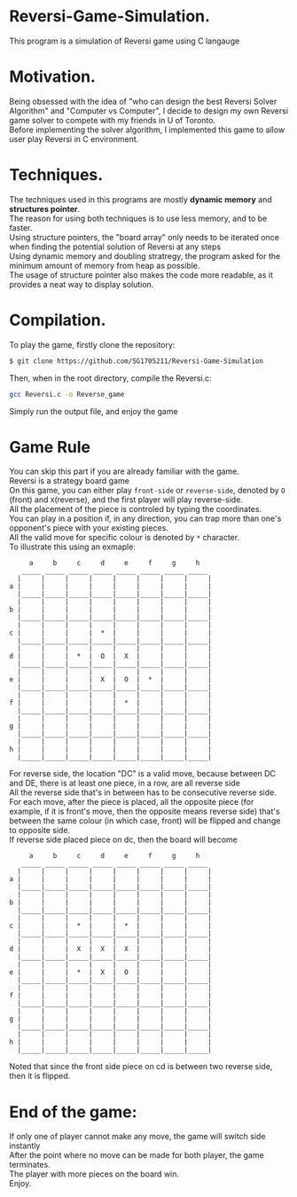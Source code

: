 # Reversi-Game-Simulation.
This program is a simulation of Reversi game using C langauge
# Motivation.
Being obsessed with the idea of "who can design the best Reversi Solver Algorithm" and "Computer vs Computer", I decide to design my own Reversi game solver to compete with my friends in U of Toronto. \
Before implementing the solver algorithm, I implemented this game to allow user play Reversi in C environment.
# Techniques.
The techniques used in this programs are mostly  **dynamic memory** and **structures pointer**.\
The reason for using both techniques is to use less memory, and to be faster.\
Using structure pointers, the "board array" only needs to be iterated once when finding the potential solution of Reversi at any steps\
Using dynamic memory and doubling stratregy, the program asked for the minimum amount of memory from heap as possible.\
The usage of structure pointer also makes the code more readable, as it provides a neat way to display solution.
# Compilation.
To play the game, firstly clone the repository:
   ```bash
   $ git clone https://github.com/SG1705211/Reversi-Game-Simulation
   ```
Then, when in the root directory, compile the Reversi.c:
```bash
gcc Reversi.c -o Reverse_game
```
Simply run the output file, and enjoy the game
# Game Rule
You can skip this part if you are already familiar with the game.\
Reversi is a strategy board game\
On this game, you can either play `front-side` or `reverse-side`, denoted by `O` (front) and `X`(reverse), and the first player will play reverse-side.\
All the placement of the piece is controled by typing the coordinates.\
You can play in a position if, in any direction, you can trap more than one's opponent's piece with your existing pieces.\
All the valid move for specific colour is denoted by `*` character.\
To illustrate this using an exmaple:
```
     a     b     c     d     e     f     g     h
   _____ _____ _____ _____ _____ _____ _____ _____
  |     |     |     |     |     |     |     |     |
a |     |     |     |     |     |     |     |     |
  |_____|_____|_____|_____|_____|_____|_____|_____|
  |     |     |     |     |     |     |     |     |
b |     |     |     |     |     |     |     |     |
  |_____|_____|_____|_____|_____|_____|_____|_____|
  |     |     |     |     |     |     |     |     |
c |     |     |     |  *  |     |     |     |     |
  |_____|_____|_____|_____|_____|_____|_____|_____|
  |     |     |     |     |     |     |     |     |
d |     |     |  *  |  O  |  X  |     |     |     |
  |_____|_____|_____|_____|_____|_____|_____|_____|
  |     |     |     |     |     |     |     |     |
e |     |     |     |  X  |  O  |  *  |     |     |
  |_____|_____|_____|_____|_____|_____|_____|_____|
  |     |     |     |     |     |     |     |     |
f |     |     |     |     |  *  |     |     |     |
  |_____|_____|_____|_____|_____|_____|_____|_____|
  |     |     |     |     |     |     |     |     |
g |     |     |     |     |     |     |     |     |
  |_____|_____|_____|_____|_____|_____|_____|_____|
  |     |     |     |     |     |     |     |     |
h |     |     |     |     |     |     |     |     |
  |_____|_____|_____|_____|_____|_____|_____|_____|
```
  For reverse side, the location "DC" is a valid move, because between DC and DE, there is at least one piece, in a row, are all reverse side\
  All the reverse side that's in between has to be consecutive reverse side.\
  For each move, after the piece is placed, all the opposite piece (for example, if it is front's move, then the opposite means reverse side) that's between the same    colour (in which case, front) will be flipped and change to opposite side.\
  If reverse side placed piece on dc, then the board will become
```
     a     b     c     d     e     f     g     h
   _____ _____ _____ _____ _____ _____ _____ _____
  |     |     |     |     |     |     |     |     |
a |     |     |     |     |     |     |     |     |
  |_____|_____|_____|_____|_____|_____|_____|_____|
  |     |     |     |     |     |     |     |     |
b |     |     |     |     |     |     |     |     |
  |_____|_____|_____|_____|_____|_____|_____|_____|
  |     |     |     |     |     |     |     |     |
c |     |     |  *  |     |  *  |     |     |     |
  |_____|_____|_____|_____|_____|_____|_____|_____|
  |     |     |     |     |     |     |     |     |
d |     |     |  X  |  X  |  X  |     |     |     |
  |_____|_____|_____|_____|_____|_____|_____|_____|
  |     |     |     |     |     |     |     |     |
e |     |     |  *  |  X  |  O  |     |     |     |
  |_____|_____|_____|_____|_____|_____|_____|_____|
  |     |     |     |     |     |     |     |     |
f |     |     |     |     |     |     |     |     |
  |_____|_____|_____|_____|_____|_____|_____|_____|
  |     |     |     |     |     |     |     |     |
g |     |     |     |     |     |     |     |     |
  |_____|_____|_____|_____|_____|_____|_____|_____|
  |     |     |     |     |     |     |     |     |
h |     |     |     |     |     |     |     |     |
  |_____|_____|_____|_____|_____|_____|_____|_____|
```
Noted that since the front side piece on cd is between two reverse side, then it is flipped.
# End of the game:
If only one of player cannot make any move, the game will switch side instantly\
After the point where no move can be made for both player, the game terminates.\
The player with more pieces on the board win.\
Enjoy.

